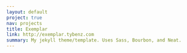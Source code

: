```yaml
---
layout: default
project: true
nav: projects
title: Exemplar
link: http://exemplar.tybenz.com
summary: My jekyll theme/template. Uses Sass, Bourbon, and Neat.
---
```

